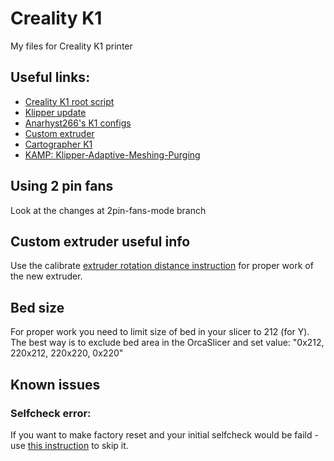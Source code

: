 # Creality K1
My files for Creality K1 printer

## Useful links:

- [Creality K1 root script](https://guilouz.github.io/Creality-K1-Series/)
- [Klipper update](https://github.com/K1-Klipper/installer_script_k1_and_max)
- [Anarhyst266's K1 configs](https://github.com/Anarhyst266/k1_conf)
- [Custom extruder](https://www.printables.com/model/669504-artis3d-feeder-type-mk-for-creality-k1k1max/collections)
- [Cartographer K1](https://github.com/K1-Klipper/cartographer-klipper)
- [KAMP: Klipper-Adaptive-Meshing-Purging](https://github.com/kyleisah/Klipper-Adaptive-Meshing-Purging)

## Using 2 pin fans

Look at the changes at 2pin-fans-mode branch

## Custom extruder useful info

Use the calibrate [extruder rotation distance instruction](https://3dua.info/tutorials/article/7-kalibrovka-ekstrudera-na-prodavleniy-plastik-klipper/) for proper work of the new extruder.

## Bed size

For proper work you need to limit size of bed in your slicer to 212 (for Y). The best way is to exclude bed area in the OrcaSlicer and set value: "0x212, 220x212, 220x220, 0x220"

## Known issues

### Selfcheck error:

If you want to make factory reset and your initial selfcheck would be faild - use [this instruction](https://store.creality.com/blog/creality-k1-max-skip-the-startup-self-check) to skip it.
